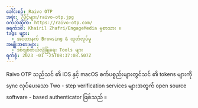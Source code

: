 ```yaml
---
ခေါင်းစဉ်: Raivo OTP
အဖုံး: /ဖိုင်များ/raivo-otp.jpg
ဝက်ဘ်ဆိုက်: https://raivo-otp.com/
ခရက်ဒစ်: Khairil Zhafri/EngageMedia မှစာသား ။
tags များ:
  - အင်တာနက် Browsing & ထုတ်လုပ်မှု
အမျိုးအစားများ:
  - ဒစ်ဂျစ်တယ်လုံခြုံရေး Tools များ
ရက်စွဲ: 2023 -01 -25T08:37:08.507Z
---
```

Raivo OTP သည်သင် ၏ iOS နှင့် macOS စက်ပစ္စည်းများတွင်သင် ၏ tokens များကို sync လုပ်ပေးသော Two - step verification services များအတွက် open source software - based authenticator ဖြစ်သည် ။